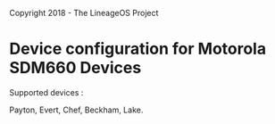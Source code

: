 Copyright 2018 - The LineageOS Project

Device configuration for Motorola SDM660 Devices
======================================

Supported devices :

Payton, Evert, Chef, Beckham, Lake.
